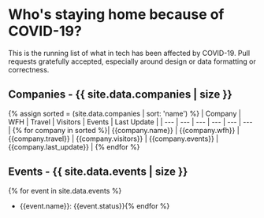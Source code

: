 # Who's staying home because of COVID-19?

This is the running list of what in tech has been affected by COVID-19. Pull requests gratefully accepted, especially around design or data formatting or correctness.

<a name="companies"></a>

## Companies - {{ site.data.companies | size }}
{% assign sorted = (site.data.companies | sort: 'name') %}
| Company | WFH | Travel | Visitors | Events | Last Update |
| --- | --- | --- | --- | --- | --- |
{% for company in sorted %}| {{company.name}} | {{company.wfh}} | {{company.travel}} | {{company.visitors}} | {{company.events}} | {{company.last_update}} |
{% endfor %}

<a name="events"></a>
## Events - {{ site.data.events | size }}
{% for event in site.data.events %}
- {{event.name}}: {{event.status}}{% endfor %}
